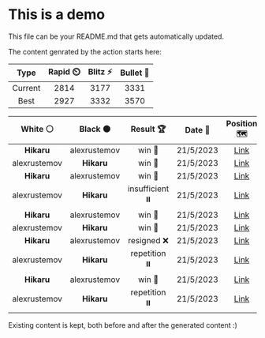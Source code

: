 # This is a demo

This file can be your README.md that gets automatically updated.

The content genrated by the action starts here:

<!--START_SECTION:chessStats-->
<!-- Automatically generated with https://github.com/Balastrong/chess-stats-action -->

| Type | Rapid ⏲️ | Blitz ⚡ | Bullet 🔫 |
|:---:|:---:|:---:|:---:|
| Current | 2814 | 3177 | 3331 |
| Best | 2927 | 3332 | 3570 |

| White ⚪ | Black ⚫ | Result 🏆 | Date 📅 | Position 🗺️ | Type 🕕 |
|:---:|:---:|:---:|:---:|:---:|:---:|
| **Hikaru** | alexrustemov | win 🥇 | 21/5/2023 | <a href="http://www.ee.unb.ca/cgi-bin/tervo/fen.pl?select=4r1k1/pp2rpnp/1qb3p1/2p1P3/2Pp1P2/1P1B2NP/P2Q2P1/4RR1K b - -">Link</a> | Blitz |
| alexrustemov | **Hikaru** | win 🥇 | 21/5/2023 | <a href="http://www.ee.unb.ca/cgi-bin/tervo/fen.pl?select=8/B7/4n3/7p/4kp1P/8/8/5K2 w - -">Link</a> | Blitz |
| **Hikaru** | alexrustemov | win 🥇 | 21/5/2023 | <a href="http://www.ee.unb.ca/cgi-bin/tervo/fen.pl?select=r6r/1p3p2/p3p1kp/6p1/2P5/N1Q5/qR3PPP/4R1K1 b - -">Link</a> | Blitz |
| alexrustemov | **Hikaru** | insufficient ⏸️ | 21/5/2023 | <a href="http://www.ee.unb.ca/cgi-bin/tervo/fen.pl?select=3k4/8/4K3/8/8/8/8/8 w - -">Link</a> | Blitz |
| **Hikaru** | alexrustemov | win 🥇 | 21/5/2023 | <a href="http://www.ee.unb.ca/cgi-bin/tervo/fen.pl?select=2r1q1k1/2r2p1p/4pQpB/4P3/pn1P3P/6P1/1P3R1K/5R2 b - -">Link</a> | Blitz |
| alexrustemov | **Hikaru** | win 🥇 | 21/5/2023 | <a href="http://www.ee.unb.ca/cgi-bin/tervo/fen.pl?select=2r3k1/5rp1/4Q2p/p1q1p3/6P1/5P1P/5RK1/8 w - -">Link</a> | Blitz |
| **Hikaru** | alexrustemov | resigned ❌ | 21/5/2023 | <a href="http://www.ee.unb.ca/cgi-bin/tervo/fen.pl?select=8/8/4p3/5pk1/7R/5rK1/3r4/8 w - -">Link</a> | Blitz |
| alexrustemov | **Hikaru** | repetition ⏸️ | 21/5/2023 | <a href="http://www.ee.unb.ca/cgi-bin/tervo/fen.pl?select=3QR3/5rk1/5p2/p1p2pp1/P1P2P2/4P1P1/5K1q/8 w - -">Link</a> | Blitz |
| **Hikaru** | alexrustemov | win 🥇 | 21/5/2023 | <a href="http://www.ee.unb.ca/cgi-bin/tervo/fen.pl?select=r1q3r1/p1kn1QBp/1p2p3/3n4/8/1P4N1/P4PPP/2R1R1K1 b - -">Link</a> | Blitz |
| alexrustemov | **Hikaru** | repetition ⏸️ | 21/5/2023 | <a href="http://www.ee.unb.ca/cgi-bin/tervo/fen.pl?select=8/8/8/1p6/8/2K1Bk2/5P2/5b2 w - -">Link</a> | Blitz |

<!--END_SECTION:chessStats-->

Existing content is kept, both before and after the generated content :)
